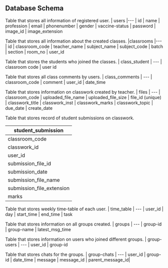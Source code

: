 ## Database Schema

Table that stores all information of registered user.
| users
|---
| id
| name
| profession
| email
| phonenumber
| gender
| vaccine-status
| password
| image_id
| image_extension

Table that stores all information about the created classes.
|classrooms
|---
| id
| classroom_code
| teacher_name
| subject_name
| subject_code
| batch
| section
| room_no
| user_id

Table that stores the students who joined the classes.
| class_student
| ---
| classroom code
| user id

Table that stores all class comments by users.
| class_comments
| ---
| classroom_code
| comment
| user_id
| date_time

Table that stores information on classwork created by teacher.
| files
| ---
| classroom_code
| uploaded_file_name
| uploaded_file_size
| file_id (unique)
| classwork_title
| classwork_inst
| classwork_marks
| classwork_topic
| due_date
| create_date

Table that stores record of student submissions on classwork.

| student_submission
| ---
|classroom_code
| classwork_id
| user_id
| submission_file_id
| submission_date
| submission_file_name
| submission_file_extension
| marks

Table that stores weekly time-table of each user.
| time_table
| ---
| user_id
| day
| start_time
| end_time
| task

Table that stores information on all groups created.
| groups
| ---
| group-id
| group-name
| latest_msg_time

Table that stores information on users who joined different groups.
| group-users
| ---
| user_id
| group-id

Table that stores chats for the groups.
| group-chats
| ---
| user_id
| group-id
| date_time
| message
| message_id
| parent_message_id| 
